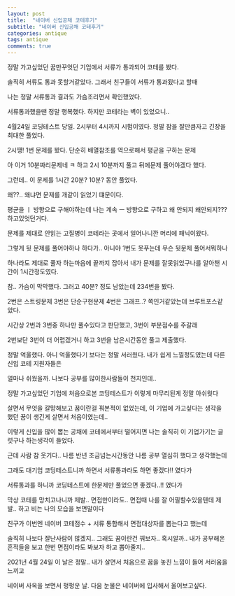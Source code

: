 ```yaml
---
layout: post
title:  "네이버 신입공채 코테후기"
subtitle: "네이버 신입공채 코테후기"
categories: antique
tags: antique
comments: true
---
```


정말 가고싶었던 꿈만꾸엇던 기업에서 서류가 통과되어 코테를 봤다.

솔직히 서류도 통과 못할거같았다. 그래서 친구들이 서류가 통과됬다고 할때

나는 정말 서류통과 결과도 가슴조리면서 확인했었다.

서류통과했을땐 정말 행복했다. 하지만 코테라는 벽이 있었으니..

4월24일 코딩테스트 당일. 2시부터 4시까지 시험이였다. 정말 잠을 잘만큼자고 긴장을 최대한 풀었다.

2시땡! 1번 문제를 봤다. 단순히 배열참조를 역으로해서 평균을 구하는 문제

아 이거 10분짜리문제네 ㅋ 하고 2시 10분까지 풀고 뒤에문제 풀어야겠다 했다.

그런데.. 이 문제를 1시간 20분? 10분? 동안 풀었다.

왜??.. 왜냐면 문제를 개같이 읽었기 떄문이다.

평균을 ㅣ 방향으로 구해야하는데 나는 계속 ㅡ 방향으로 구하고 왜 안되지 왜안되지??? 하고있엇던거다.

문제를 제대로 안읽는 고질병이 코테라는 곳에서 일어나니깐 머리에 패닉이왔다.

그렇게 뒷 문제를 풀어야하나 하다가.. 아니야 1번도 못푸는데 무슨 뒷문제 풀어서뭐하나

하나라도 제대로 풀자 하는마음에 끝까지 잡아서 내가 문제를 잘못읽었구나를 알아챈 시간이 1시간정도였다.

참.. 가슴이 막막했다. 그러고 40분? 정도 남았는데 234번을 봤다.

2번은 스트링문제 3번은 단순구현문제 4번은 그래프..? 쪽인거같았는데 브루트포스같았다.

시간상 2번과 3번중 하나만 풀수있다고 판단했고, 3번이 부분점수를 주갈래

2번보단 3번이 더 어렵겠거니 하고 3번을 남은시간동안 풀고 제출했다.

정말 억울했다. 아니 억울했다기 보다는 정말 서러웠다. 내가 쉽게 느낄정도였는데 다른 신입 코테 지원자들은

얼마나 쉬웠을까. 나보다 공부를 많이한사람들이 천지인데..

정말 가고싶었던 기업에 처음으로본 코딩테스트가 이렇게 마무리된게 정말 아쉬웟다

살면서 무엇을 갈망해보고 꿈이란걸 꿔본적이 없었는데, 이 기업에 가고싶다는 생각을 했던 꿈이 생긴게 살면서 처음이였는데..

이렇게 신입을 많이 뽑는 공채에 코테에서부터 떨어지면 나는 솔직히 이 기업가기는 글럿구나 하는생각이 들었다.

근데 사람 참 웃기다.. 나름 반년 조금넘는시간동안 나름 공부 열심히 했다고 생각했는데

그래도 대기업 코딩테스트니까 하면서 서류통과라도 하면 좋겠다!! 였다가

서류통과를 하니까 코딩테스트에 한문제만 풀었으면 좋겠다..!! 였다가

막상 코테를 망치고나니까 제발.. 면접만이라도.. 면접때 나를 잘 어필할수있을텐데 제발.. 하고 비는 나의 모습을 보면말이다

친구가 이번엔 네이버 코테점수 + 서류 통합해서 면접대상자를 뽑는다고 했는데

솔직히 나보다 잘난사람이 많겠지.. 그래도 꿈이란건 꿔보자.. 혹시알까.. 내가 공부해온 흔적들을 보고 한번 면접이라도 봐보자 하고 뽑아줄지..

2021년 4월 24일 이 날은 정말.. 내가 살면서 처음으로 꿈을 놓친 느낌이 들어 서러움을 느끼고

네이버 사옥을 보면서 펑펑운 날. 다음 눈물은 네이버에 입사해서 울어보고싶다.